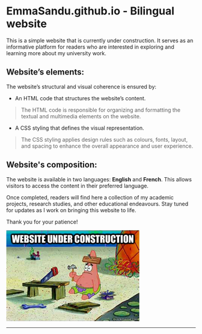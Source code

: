 # EmmaSandu.github.io - Bilingual website

This is a simple website that is currently under construction. 
It serves as an informative platform for readers who are interested in exploring and learning more about my university work. 

## Website’s elements: 

The website’s structural and visual coherence is ensured by:

-	An HTML code that structures the website’s content.
> The HTML code is responsible for organizing and formatting the textual and multimedia elements on the website.

-	A CSS styling that defines the visual representation. 
 > The CSS styling applies design rules such as colours, fonts, layout, and spacing to enhance the overall appearance and user experience.

## Website's composition: 

The website is available in two languages: **English** and **French**. This allows visitors to access the content in their preferred language.

Once completed, readers will find here a collection of my academic projects, research studies, and other educational endeavours. 
Stay tuned for updates as I work on bringing this website to life. 

Thank you for your patience!

![Website under construction](/images/under.jpg)

____________________________________________________________________


